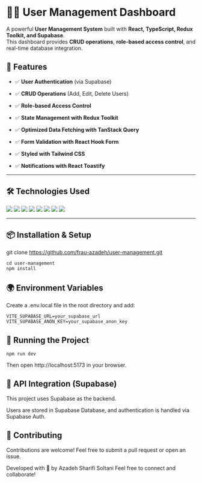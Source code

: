 # 🏢🔧 User Management Dashboard

A powerful **User Management System** built with **React, TypeScript, Redux Toolkit, and Supabase**.  
This dashboard provides **CRUD operations**, **role-based access control**, and real-time database integration.

## 🚀 Features

- ✅ **User Authentication** (via Supabase)

- ✅ **CRUD Operations** (Add, Edit, Delete Users)

- ✅ **Role-based Access Control**

- ✅ **State Management with Redux Toolkit**

- ✅ **Optimized Data Fetching with TanStack Query**

- ✅ **Form Validation with React Hook Form**

- ✅ **Styled with Tailwind CSS**

- ✅ **Notifications with React Toastify**

---

## 🛠️ Technologies Used

<p align="left">
  <img src="https://img.shields.io/badge/React-61DAFB?style=flat&logo=react&logoColor=white" />
  <img src="https://img.shields.io/badge/TypeScript-3178C6?style=flat&logo=typescript&logoColor=white" />
  <img src="https://img.shields.io/badge/TailwindCSS-06B6D4?style=flat&logo=tailwindcss&logoColor=white" />
  <img src="https://img.shields.io/badge/Redux%20Toolkit-764ABC?style=flat&logo=redux&logoColor=white" />
  <img src="https://img.shields.io/badge/TanStack%20Query-FF4154?style=flat&logo=react-query&logoColor=white" />
  <img src="https://img.shields.io/badge/Supabase-3ECF8E?style=flat&logo=supabase&logoColor=white" />
  <img src="https://img.shields.io/badge/React%20Hook%20Form-EC5990?style=flat&logo=reacthookform&logoColor=white" />
  <img src="https://img.shields.io/badge/React%20Toastify-FFCD00?style=flat&logo=react&logoColor=black" />
</p>

---

## 📦 Installation & Setup

git clone https://github.com/frau-azadeh/user-management.git

    cd user-management
    npm install

## 🌍 Environment Variables

Create a .env.local file in the root directory and add:

    VITE_SUPABASE_URL=your_supabase_url
    VITE_SUPABASE_ANON_KEY=your_supabase_anon_key

## 🚀 Running the Project

    npm run dev

Then open http://localhost:5173 in your browser.

## 🔗 API Integration (Supabase)

This project uses Supabase as the backend.

Users are stored in Supabase Database, and authentication is handled via Supabase Auth.

## 🤝 Contributing

Contributions are welcome! Feel free to submit a pull request or open an issue.

Developed with 🌻 by Azadeh Sharifi Soltani Feel free to connect and collaborate!
